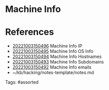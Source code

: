# Machine Info

# References
- [20221003150496](/zet/20221003150496/) Machine Info IP
- [20221003150495](/zet/20221003150495/) Machine Info OS Info
- [20221003150494](/zet/20221003150494/) Machine Info Hostnames
- [20221003150493](/zet/20221003150493/) Machine Info Subdomains
- [20221003150492](/zet/20221003150492/) Machine Info emails
- ~/kb/hacking/notes-template/notes.md

Tags:
    #assorted

